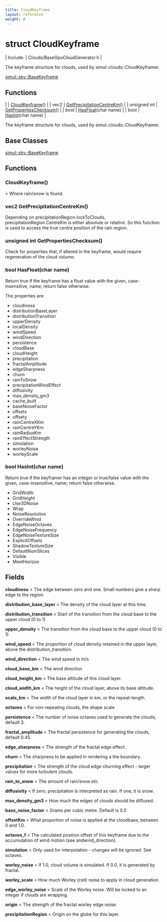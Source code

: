 ```yaml
---
title: CloudKeyframe
layout: reference
weight: 0
---
```

struct CloudKeyframe
===

| Include: | Clouds/BaseGpuCloudGenerator.h |

The keyframe structure for clouds, used by simul::clouds::CloudKeyframer.
  

[simul::sky::BaseKeyframe](../sky/BaseKeyframe)

Functions
---

|  | [CloudKeyframe](#CloudKeyframe)() |
| vec2 | [GetPrecipitationCentreKm](#GetPrecipitationCentreKm)() |
| unsigned int | [GetPropertiesChecksum](#GetPropertiesChecksum)() |
| bool | [HasFloat](#HasFloat)(char name) |
| bool | [HasInt](#HasInt)(char name) |

The keyframe structure for clouds, used by simul::clouds::CloudKeyframer.
  


Base Classes
---
[simul::sky::BaseKeyframe](../sky/BaseKeyframe)

Functions
---

### <a name="CloudKeyframe"/> CloudKeyframe()
< Where rain/snow is found.

### <a name="GetPrecipitationCentreKm"/>vec2 GetPrecipitationCentreKm()
Depending on precipitationRegion.lockToClouds, precipitationRegion.CentreKm is either absolute or relative.
So this function is used to access the true centre position of the rain region.

### <a name="GetPropertiesChecksum"/>unsigned int GetPropertiesChecksum()
Check for properties that, if altered in the keyframe, would require regeneration of
the cloud volume:

### <a name="HasFloat"/>bool HasFloat(char name)
Return true if the keyframe has a float value with the given, case-insensitive, name; return false otherwise. 

The properties are:
- cloudiness
- distributionBaseLayer
- distributionTransition
- upperDensity
- localDensity
- windSpeed
- windDirection
- persistence
- cloudBase
- cloudHeight
- precipitation
- fractalAmplitude
- edgeSharpness
- churn
- rainToSnow
- precipitationWindEffect
- diffusivity
- max_density_gm3
- cache_built
- baseNoiseFactor
- offsetx
- offsety
- rainCentreXKm
- rainCentreYKm
- rainRadiusKm
- rainEffectStrength
- simulation
- worleyNoise
- worleyScale


### <a name="HasInt"/>bool HasInt(char name)
Return true if the keyframer has an integer or true/false value with the given, case-insensitive, name; return false otherwise. 

- GridWidth
- GridHeight
- Use3DNoise
- Wrap
- NoiseResolution
- OverrideWind
- EdgeNoiseOctaves
- EdgeNoiseFrequency
- EdgeNoiseTextureSize
- ExplicitOffsets
- ShadowTextureSize
- DefaultNumSlices
- Visible
- MeetHorizon


Fields
---

**cloudiness**  < The edge between zero and one. Small numbers give a sharp edge to the region.

**distribution_base_layer**  < The density of the cloud layer at this time.

**distribution_transition**  < Start of the transition from the cloud base to the upper cloud (0 to 1)

**upper_density**  < The transition from the cloud base to the upper cloud (0 to 1)

**wind_speed**  < The proportion of cloud density retained in the upper layer, above the distribution_transition.

**wind_direction**  < The wind speed in m/s

**cloud_base_km**  < The wind direction

**cloud_height_km**  < The base altitude of this cloud layer.

**cloud_width_km**  < The height of the cloud layer, above its base altitude.

**scale_km**  < The width of the cloud layer in km, or the repeat-length.

**octaves**  < For non-repeating clouds, the shape scale

**persistence**  < The number of noise octaves used to generate the clouds; default 3.

**fractal_amplitude**  < The fractal persistence for generating the clouds, default 0.45.

**edge_sharpness**  < The strength of the fractal edge effect.

**churn**  < The sharpness to be applied in rendering a the boundary.

**precipitation**  < The strength of the cloud edge churning effect - larger values for more turbulent clouds.

**rain_to_snow**  < The amount of rain/snow etc.

**diffusivity**  < If zero, precipitation is interpreted as rain. If one, it is snow.

**max_density_gm3**  < How much the edges of clouds should be diffused.

**base_noise_factor**  < Grams per cubic metre. Default is 0.5

**offsetKm**  < What proportion of noise is applied at the cloudbase, between 0 and 1.0.

**octaves_f**  < The calculated position offset of this keyframe due to the accumulation of wind motion (see andwind_direction).

**simulation**  < Only used for interpolation - changes will be ignored. See octaves.

**worley_noise**  < If 1.0, cloud volume is simulated. If 0.0, it is generated by fractal.

**worley_scale**  < How much Worley (cell) noise to apply in cloud generation.

**edge_worley_noise**  < Scale of the Worley noise. Will be locked to an integer if clouds are wrapping.

**origin**  < The strength of the fractal worley edge noise.

**precipitationRegion**  < Origin on the globe for this layer.
